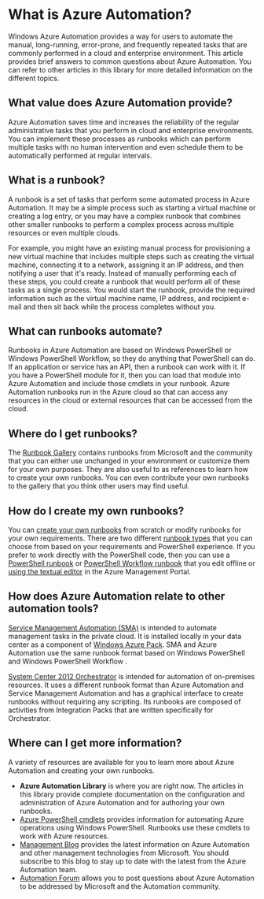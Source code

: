 <properties
	pageTitle="What is Azure Automation"
	description="Learn what value Azure Automation provides and get answers to common questions so that you can get started in creating and using runbooks."
	services="automation"
	documentationCenter=""
	authors="bwren"
	manager="stevenka"
	editor=""/>

<tags
	ms.service="automation"
	ms.date="09/17/2015"
	wacn.date=""/>

# What is Azure Automation?

Windows Azure Automation provides a way for users to automate the manual, long-running, error-prone, and frequently repeated tasks that are commonly performed in a cloud and enterprise environment.  This article provides brief answers to common questions about Azure Automation.  You can refer to other articles in this library for more detailed information on the different topics.

## What value does Azure Automation provide?

Azure Automation saves time and increases the reliability of the regular administrative tasks that you perform in cloud and enterprise environments.  You can implement these processes as runbooks which can perform multiple tasks with no human intervention and even schedule them to be automatically performed at regular intervals.   

## What is a runbook?

A runbook is a set of tasks that perform some automated process in Azure Automation.  It may be a simple process such as starting a virtual machine or creating a log entry, or you may have a complex runbook that combines other smaller runbooks to perform a complex process across multiple resources or even multiple clouds. 

For example, you might have an existing manual process for provisioning a new virtual machine that includes multiple steps such as creating the virtual machine, connecting it to a network, assigning it an IP address, and then notifying a user that it's ready.  Instead of manually performing each of these steps, you could create a runbook that would perform all of these tasks as a single process.  You would start the runbook, provide the required information such as the virtual machine name, IP address, and recipient e-mail and then sit back while the process completes without you. 


## What can runbooks automate?

Runbooks in Azure Automation are based on Windows PowerShell or Windows PowerShell Workflow, so they do anything that PowerShell can do.  If an application or service has an API, then a runbook can work with it.  If you have a PowerShell module for it, then you can load that module into Azure Automation and include those cmdlets in your runbook.  Azure Automation runbooks run in the Azure cloud so that can access any resources in the cloud or external resources that can be accessed from the cloud. <!-- deleted by customization  Using [Hybrid Runbook Worker](/documentation/articles/automation-hybrid-runbook-worker), runbooks can run in your local data center to manage local resources. -->


## Where do I get runbooks?

The [Runbook Gallery](http://msdn.microsoft.com/zh-cn/library/azure/dn781422.aspx) contains runbooks from Microsoft and the community that you can either use unchanged in your environment or customize them for your own purposes.  They are also useful to as references to learn how to create your own runbooks. You can even contribute your own runbooks to the gallery that you think other users may find useful.


## How do I create my own runbooks?

You can [create your own runbooks](http://msdn.microsoft.com/zh-cn/library/azure/dn643637.aspx) from scratch or modify runbooks <!-- deleted by customization from the [Runbook Gallery](http://msdn.microsoft.com/zh-cn/library/azure/dn781422.aspx) --> for your own requirements.  There are <!-- deleted by customization three --><!-- keep by customization: begin --> two <!-- keep by customization: end --> different [runbook types](/documentation/articles/automation-runbook-types) that you can choose from based on your requirements and PowerShell experience.  If you prefer to work directly with the PowerShell code, then you can use a [PowerShell runbook](/documentation/articles/automation-runbook-types#powershell-runbooks) or [PowerShell Workflow runbook](/documentation/articles/automation-runbook-types#powershell-workflow-runbooks) that you edit offline or [using the textual editor](http://msdn.microsoft.com/zh-cn/library/azure/dn879137.aspx) in the Azure Management Portal. <!-- deleted by customization  If you prefer to edit a runbook without being exposed to the underlying code, then you can create a [Graphical runbook](/documentation/articles/automation-runbook-types#graphical-runbooks) using the [graphical editor](/documentation/articles/automation-graphical-authoring-intro)  in the Azure preview portal. -->


## How does Azure Automation relate to other automation tools?

[Service Management Automation (SMA)](http://technet.microsoft.com/zh-cn/library/dn469260.aspx) is intended to automate management tasks in the private cloud.  It is installed locally in your data center as a component of [Windows Azure Pack](http://www.microsoft.com/server-cloud/products/windows-azure-pack/default.aspx). SMA and Azure Automation use the same runbook format based on Windows PowerShell and Windows PowerShell Workflow <!-- deleted by customization, but SMA does not support [graphical runbooks](/documentation/articles/automation-graphical-authoring-intro) -->.

[System Center 2012 Orchestrator](http://technet.microsoft.com/zh-cn/library/hh237242.aspx) is intended for automation of on-premises resources. It uses a different runbook format than Azure Automation and Service Management Automation and has a graphical interface to create runbooks without requiring any scripting. Its runbooks are composed of activities from Integration Packs that are written specifically for Orchestrator. 

## Where can I get more information?

A variety of resources are available for you to learn more about Azure Automation and creating your own runbooks.

- **Azure Automation Library** is where you are right now.  The articles in this library provide complete documentation on the configuration and administration of Azure Automation and for authoring your own runbooks.
- [Azure PowerShell cmdlets](http://msdn.microsoft.com/zh-cn/library/jj156055.aspx) provides information for automating Azure operations using Windows PowerShell.  Runbooks use these cmdlets to work with Azure resources.
- [Management Blog](http://azure.microsoft.com/blog/topics/management) provides the latest information on Azure Automation and other management technologies from Microsoft.  You should subscribe to this blog to stay up to date with the latest from the Azure Automation team.
- [Automation Forum](https://social.msdn.microsoft.com/Forums/azure/zh-cn/home?forum=azureautomation) allows you to post questions about Azure Automation to be addressed by Microsoft and the Automation community.

<!-- deleted by customization
## Can I provide feedback?

**Please give us feedback!**  If you are looking for an Azure Automation runbook solution or an integration module, post a Script Request on Script Center. If you have feedback or feature requests for Azure Automation, post them on [User Voice](/product-feedback). Thanks!

-->